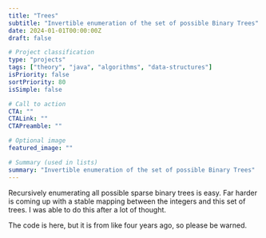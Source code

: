 ```yaml
---
title: "Trees"
subtitle: "Invertible enumeration of the set of possible Binary Trees"
date: 2024-01-01T00:00:00Z
draft: false

# Project classification
type: "projects"
tags: ["theory", "java", "algorithms", "data-structures"]
isPriority: false
sortPriority: 80
isSimple: false

# Call to action
CTA: ""
CTALink: ""
CTAPreamble: ""

# Optional image
featured_image: ""

# Summary (used in lists)
summary: "Invertible enumeration of the set of possible Binary Trees"
---
```



Recursively enumerating all possible sparse binary trees is easy.  Far harder is coming up with a stable mapping between the integers and this set of trees. I was able to do this after a lot of thought.

The code is here, but it is from like four years ago, so please be warned. 
